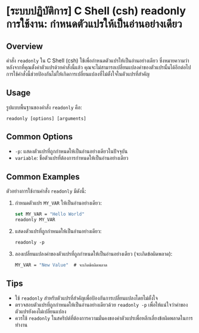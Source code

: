 # [ระบบปฏิบัติการ] C Shell (csh) readonly การใช้งาน: กำหนดตัวแปรให้เป็นอ่านอย่างเดียว

## Overview
คำสั่ง `readonly` ใน C Shell (csh) ใช้เพื่อกำหนดตัวแปรให้เป็นอ่านอย่างเดียว ซึ่งหมายความว่าหลังจากที่คุณตั้งค่าตัวแปรด้วยคำสั่งนี้แล้ว คุณจะไม่สามารถเปลี่ยนแปลงค่าของตัวแปรนั้นได้อีกต่อไป การใช้คำสั่งนี้ช่วยป้องกันไม่ให้เกิดการเปลี่ยนแปลงที่ไม่ตั้งใจในตัวแปรที่สำคัญ

## Usage
รูปแบบพื้นฐานของคำสั่ง `readonly` คือ:

```
readonly [options] [arguments]
```

## Common Options
- `-p`: แสดงตัวแปรที่ถูกกำหนดให้เป็นอ่านอย่างเดียวในปัจจุบัน
- `variable`: ชื่อตัวแปรที่ต้องการกำหนดให้เป็นอ่านอย่างเดียว

## Common Examples
ตัวอย่างการใช้งานคำสั่ง `readonly` มีดังนี้:

1. กำหนดตัวแปร `MY_VAR` ให้เป็นอ่านอย่างเดียว:
   ```csh
   set MY_VAR = "Hello World"
   readonly MY_VAR
   ```

2. แสดงตัวแปรที่ถูกกำหนดให้เป็นอ่านอย่างเดียว:
   ```csh
   readonly -p
   ```

3. ลองเปลี่ยนแปลงค่าของตัวแปรที่ถูกกำหนดให้เป็นอ่านอย่างเดียว (จะเกิดข้อผิดพลาด):
   ```csh
   MY_VAR = "New Value"  # จะเกิดข้อผิดพลาด
   ```

## Tips
- ใช้ `readonly` สำหรับตัวแปรที่สำคัญเพื่อป้องกันการเปลี่ยนแปลงโดยไม่ตั้งใจ
- ตรวจสอบตัวแปรที่ถูกกำหนดให้เป็นอ่านอย่างเดียวด้วย `readonly -p` เพื่อให้แน่ใจว่าค่าของตัวแปรยังคงไม่เปลี่ยนแปลง
- ควรใช้ `readonly` ในสคริปต์ที่ต้องการความมั่นคงของค่าตัวแปรเพื่อหลีกเลี่ยงข้อผิดพลาดในการทำงาน